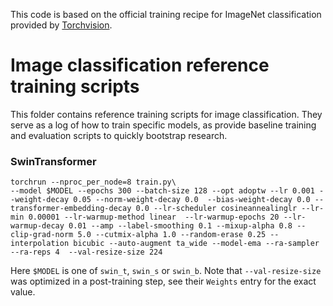 This code is based on the official training recipe for ImageNet classification provided by [Torchvision](https://github.com/pytorch/vision/tree/main/references/classification).

# Image classification reference training scripts

This folder contains reference training scripts for image classification.
They serve as a log of how to train specific models, as provide baseline
training and evaluation scripts to quickly bootstrap research.

### SwinTransformer
```
torchrun --nproc_per_node=8 train.py\ 
--model $MODEL --epochs 300 --batch-size 128 --opt adoptw --lr 0.001 --weight-decay 0.05 --norm-weight-decay 0.0  --bias-weight-decay 0.0 --transformer-embedding-decay 0.0 --lr-scheduler cosineannealinglr --lr-min 0.00001 --lr-warmup-method linear  --lr-warmup-epochs 20 --lr-warmup-decay 0.01 --amp --label-smoothing 0.1 --mixup-alpha 0.8 --clip-grad-norm 5.0 --cutmix-alpha 1.0 --random-erase 0.25 --interpolation bicubic --auto-augment ta_wide --model-ema --ra-sampler --ra-reps 4  --val-resize-size 224
```
Here `$MODEL` is one of `swin_t`, `swin_s` or `swin_b`.
Note that `--val-resize-size` was optimized in a post-training step, see their `Weights` entry for the exact value.
